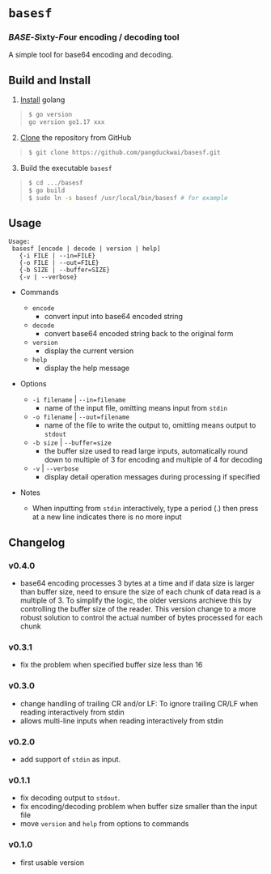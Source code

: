 # `basesf`
### ***BASE***-***S***ixty-***F***our encoding / decoding tool

A simple tool for base64 encoding and decoding.

## Build and Install
1. [Install](https://go.dev/doc/install) golang
> ```bash
> $ go version
> go version go1.17 xxx
> ```

2. [Clone](https://github.com/pangduckwai/basesf) the repository from GitHub
> ```bash
> $ git clone https://github.com/pangduckwai/basesf.git
> ```

3. Build the executable `basesf`
> ```bash
> $ cd .../basesf
> $ go build
> $ sudo ln -s basesf /usr/local/bin/basesf # for example
> ```

## Usage
```
Usage:
 basesf [encode | decode | version | help]
   {-i FILE | --in=FILE}
   {-o FILE | --out=FILE}
   {-b SIZE | --buffer=SIZE}
   {-v | --verbose}
```

- Commands
  - `encode`
    - convert input into base64 encoded string
  - `decode`
    - convert base64 encoded string back to the original form
  - `version`
    - display the current version
  - `help`
    - display the help message

- Options
  - `-i filename` | `--in=filename`
    - name of the input file, omitting means input from `stdin`
  - `-o filename` | `--out=filename`
    - name of the file to write the output to, omitting means output to `stdout`
  - `-b size` | `--buffer=size`
    - the buffer size used to read large inputs, automatically round down to multiple of 3 for encoding and multiple of 4 for decoding
  - `-v` | `--verbose`
    - display detail operation messages during processing if specified

- Notes
  - When inputting from `stdin` interactively, type a period (.) then press <enter> at a new line indicates there is no more input

## Changelog
### v0.4.0
- base64 encoding processes 3 bytes at a time and if data size is larger than buffer size, need to ensure the size of each chunk of data read is a multiple of 3. To simplify the logic, the older versions archieve this by controlling the buffer size of the reader. This version change to a more robust solution to control the actual number of bytes processed for each chunk

### v0.3.1
- fix the problem when specified buffer size less than 16

### v0.3.0
- change handling of trailing CR and/or LF: To ignore trailing CR/LF when reading interactively from stdin
- allows multi-line inputs when reading interactively from stdin

### v0.2.0
- add support of `stdin` as input.

### v0.1.1
- fix decoding output to `stdout`.
- fix encoding/decoding problem when buffer size smaller than the input file
- move `version` and `help` from options to commands

### v0.1.0
- first usable version
